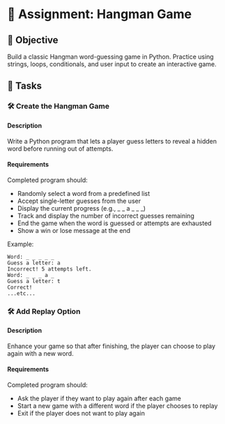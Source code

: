 

# 📘 Assignment: Hangman Game

## 🎯 Objective

Build a classic Hangman word-guessing game in Python. Practice using strings, loops, conditionals, and user input to create an interactive game.

## 📝 Tasks

### 🛠️	Create the Hangman Game

#### Description
Write a Python program that lets a player guess letters to reveal a hidden word before running out of attempts.

#### Requirements
Completed program should:

- Randomly select a word from a predefined list
- Accept single-letter guesses from the user
- Display the current progress (e.g., _ _ a _ _ _)
- Track and display the number of incorrect guesses remaining
- End the game when the word is guessed or attempts are exhausted
- Show a win or lose message at the end

Example:
```
Word: _ _ _ _ _
Guess a letter: a
Incorrect! 5 attempts left.
Word: _ _ _ a _
Guess a letter: t
Correct!
...etc...
```

### 🛠️	Add Replay Option

#### Description
Enhance your game so that after finishing, the player can choose to play again with a new word.

#### Requirements
Completed program should:

- Ask the player if they want to play again after each game
- Start a new game with a different word if the player chooses to replay
- Exit if the player does not want to play again
